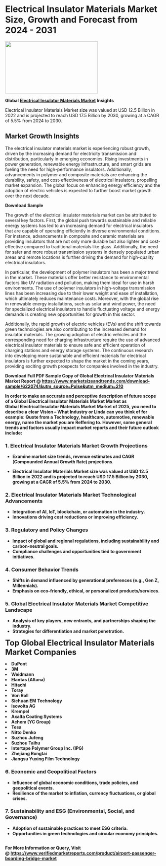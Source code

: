 <H1>Electrical Insulator Materials Market Size, Growth and Forecast from 2024 - 2031</H1><img class="aligncenter size-medium wp-image-584254" src="https://thirdeyenews.in/wp-content/uploads/2024/09/Global-Market-Research-300x168.jpeg" alt="" width="300" height="168" /><p><strong>Global&nbsp;<a href="https://www.marketsizeandtrends.com/download-sample/622074/&amp;utm_source=Pulse&amp;utm_medium=210">Electrical Insulator Materials Market</a> Insights</strong></p><p>Electrical Insulator Materials Market size was valued at USD 12.5 Billion in 2022 and is projected to reach USD 17.5 Billion by 2030, growing at a CAGR of 5.5% from 2024 to 2030.</p><p><h2>Market Growth Insights</h2> <p>The electrical insulator materials market is experiencing robust growth, driven by the increasing demand for electricity transmission and distribution, particularly in emerging economies. Rising investments in power generation, renewable energy infrastructure, and smart grids are fueling the need for high-performance insulators. Additionally, advancements in polymer and composite materials are enhancing the durability, safety, and cost-effectiveness of electrical insulators, propelling market expansion. The global focus on enhancing energy efficiency and the adoption of electric vehicles is expected to further boost market growth over the next decade.</p> <p><strong>Download Sample</strong></p> <p>The growth of the electrical insulator materials market can be attributed to several key factors. First, the global push towards sustainable and reliable energy systems has led to an increasing demand for electrical insulators that are capable of operating efficiently in diverse environmental conditions. For instance, advancements in composite and ceramic materials are providing insulators that are not only more durable but also lighter and cost-effective compared to traditional materials like glass. Additionally, the need for safer and more robust transmission systems in densely populated urban areas and remote locations is further driving the demand for high-quality electrical insulators.</p> <p>In particular, the development of polymer insulators has been a major trend in the market. These materials offer better resistance to environmental factors like UV radiation and pollution, making them ideal for use in harsh environments. The use of polymer insulators in high-voltage transmission lines has been increasing due to their lower weight and ease of installation, which ultimately reduces maintenance costs. Moreover, with the global rise in renewable energy installations, such as solar and wind power, the need for specialized electrical insulators to handle fluctuating voltage and energy demands is creating new opportunities for growth in this sector.</p> <p>Additionally, the rapid growth of electric vehicles (EVs) and the shift towards green technologies are also contributing to the increased demand for insulator materials. The growing adoption of electric vehicles and the corresponding need for charging infrastructure require the use of advanced electrical insulator materials to ensure safe and efficient operation of charging stations and energy storage systems. The continuous research into developing more sustainable and efficient materials for electrical insulators is further expected to shape the market in the coming years, providing exciting growth prospects for companies involved in the industry.</p> <p><strong></p><p><span class=""><strong>Download Full PDF Sample Copy of Global Electrical Insulator Materials Market Report</strong> @ <a href="https://www.marketsizeandtrends.com/download-sample/622074/&amp;utm_source=Pulse&amp;utm_medium=210" target="_blank">https://www.marketsizeandtrends.com/download-sample/622074/&amp;utm_source=Pulse&amp;utm_medium=210</a></span></p><p>In order to make an accurate and perceptive description of future scope of a Global&nbsp;Electrical Insulator Materials Market Market as Global&nbsp;Electrical Insulator Materials Market Market of 2025, you need to describe a clear Vision &ndash; What Industry or Linda can you think of for example: Quote from a Technology, healthcare, automotive, renewable energy, name the market you are Reffering to. However, some general trends and factors usually impact market reports and their future outlook include:</p><h3>1.&nbsp;<strong>Electrical Insulator Materials Market Growth Projections</strong></h3><ul><li>Examine market size trends, revenue estimates and CAGR (Compounded Annual Growth Rate) projections.</li><li><p>Electrical Insulator Materials Market size was valued at USD 12.5 Billion in 2022 and is projected to reach USD 17.5 Billion by 2030, growing at a CAGR of 5.5% from 2024 to 2030.</p></li></ul><h3>2.&nbsp;<strong>Electrical Insulator Materials Market Technological Advancements</strong></h3><ul><li>Integration of AI, IoT, blockchain, or automation in the industry.</li><li>Innovations driving cost reductions or improving efficiency.</li></ul><h3>3.&nbsp;<strong>Regulatory and Policy Changes</strong></h3><ul><li>Impact of global and regional regulations, including sustainability and carbon-neutral goals.</li><li>Compliance challenges and opportunities tied to government initiatives.</li></ul><h3>4.&nbsp;<strong>Consumer Behavior Trends</strong></h3><ul><li>Shifts in demand influenced by generational preferences (e.g., Gen Z, Millennials).</li><li>Emphasis on eco-friendly, ethical, or personalized products/services.</li></ul><h3>5.&nbsp;<strong>Global Electrical Insulator Materials Market Competitive Landscape</strong></h3><ul><li>Analysis of key players, new entrants, and partnerships shaping the industry.</li><li>Strategies for differentiation and market penetration.</li></ul><p data-pm-slice="1 1 []"><span style="color: inherit; font-family: inherit; font-size: 25px;">Top Global Electrical Insulator Materials Market Companies</span></p><div class="" data-test-id=""><p><li>DuPont</li><li> 3M</li><li> Weidmann</li><li> Elantas (Altana)</li><li> Hitachi</li><li> Toray</li><li> Von Roll</li><li> Sichuan EM Technology</li><li> Isovolta AG</li><li> Krempel</li><li> Axalta Coating Systems</li><li> Achem (YC Group)</li><li> Tesa</li><li> Nitto Denko</li><li> Suzhou Jufeng</li><li> Suzhou Taihu</li><li> Intertape Polymer Group Inc. (IPG)</li><li> Zhejiang Rongtai</li><li> Jiangsu Yuxing Film Technology</li></p></div><h3>6.&nbsp;<strong>Economic and Geopolitical Factors</strong></h3><ul><li>Influence of global economic conditions, trade policies, and geopolitical events.</li><li>Resilience of the market to inflation, currency fluctuations, or global crises.</li></ul><h3>7.&nbsp;<strong>Sustainability and ESG (Environmental, Social, and Governance)</strong></h3><ul><li>Adoption of sustainable practices to meet ESG criteria.</li><li>Opportunities in green technologies and circular economy principles.</li></ul><h2><strong style="font-size: 14px;">For More Information or Query, Visit @&nbsp;</strong><a style="background-color: #ffffff; font-size: 14px;" href="https://www.marketsizeandtrends.com/report/electrical-insulator-materials-market/" target="_blank">https://www.verifiedmarketreports.com/product/airport-passenger-boarding-bridge-market</a></h2>
